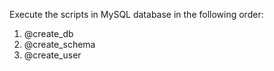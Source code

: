 Execute the scripts in MySQL database in the following order:
1. @create_db
2. @create_schema
3. @create_user